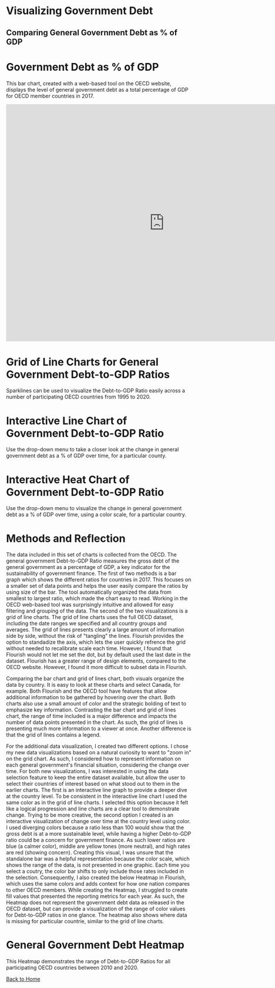 # Visualizing Government Debt

## Comparing General Government Debt as % of GDP

# Government Debt as % of GDP

This bar chart, created with a web-based tool on the OECD website, displays the level of general government debt as a total percentage of GDP for OECD member countries in 2017. 

<iframe src="https://data.oecd.org/chart/6vxW" width="860" height="645" style="border: 0" mozallowfullscreen="true" webkitallowfullscreen="true" allowfullscreen="true"><a href="https://data.oecd.org/chart/6vxW" target="_blank">OECD Chart: General government debt, Total, % of GDP, Annual, 2017</a></iframe>

# Grid of Line Charts for General Government Debt-to-GDP Ratios

 Sparklines can be used to visualize the Debt-to-GDP Ratio easily across a number of participating OECD countries from 1995 to 2020. 

<div class="flourish-embed flourish-chart" data-src="visualisation/7683089"><script src="https://public.flourish.studio/resources/embed.js"></script></div>

# Interactive Line Chart of Government Debt-to-GDP Ratio

Use the drop-down menu to take a closer look at the change in general government debt as a % of GDP over time, for a particular county. 

<div class="flourish-embed flourish-chart" data-src="visualisation/7691613"><script src="https://public.flourish.studio/resources/embed.js"></script></div>

# Interactive Heat Chart of Government Debt-to-GDP Ratio 

Use the drop-down menu to visualize the change in general government debt as a % of GDP over time, using a color scale, for a particular country. 

<div class="flourish-embed flourish-heatmap" data-src="visualisation/7691692"><script src="https://public.flourish.studio/resources/embed.js"></script></div>

# Methods and Reflection 

The data included in this set of charts is collected from the OECD. The general government Debt-to-GDP Ratio measures the gross debt of the general government as a percentage of GDP, a key indicator for the sustainability of government finance. The first of two methods is a bar graph which shows the different ratios for countries in 2017. This focuses on a smaller set of data points and helps the user easily compare the ratios by using size of the bar. The tool automatically organized the data from smallest to largest ratio, which made the chart easy to read. Working in the OECD web-based tool was surprisingly intuitive and allowed for easy filtering and grouping of the data. The second of the two visualizations is a grid of line charts. The grid of line charts uses the full OECD dataset, including the date ranges we specified and all country groups and averages. The grid of lines presents clearly a large amount of information side by side, without the risk of "tangling" the lines.   Flourish provides the option to standadize the axis, which lets the user quickly refrence the grid without needed to recalibrate scale each time. However, I found that Flourish would not let me set the dot, but by default used the last date in the dataset. Flourish has a greater range of design elements, compared to the OECD website. However, I found it more difficult to subset data in Flourish. 

Comparing the bar chart and grid of lines chart, both visuals organize the data by country. It is easy to look at these charts and select Canada, for example. Both Flourish and the OECD tool have features that allow additional information to be gathered by hovering over the chart. Both charts also use a small amount of color and the strategic bolding of text to emphasize key information. Contrasting the bar chart and grid of lines chart, the range of time included is a major difference and impacts the number of data points presented in the chart. As such, the grid of lines is presenting much more information to a viewer at once. Another difference is that the grid of lines contains a legend. 

For the additional data visualization, I created two different options. I chose my new data visualizations based on a natural curiosity to want to "zoom in" on the grid chart. As such, I considered how to represent information on each general government's financial situation, considering the change over time. For both new visualizations, I was interested in using the data selection feature to keep the entire dataset available, but allow the user to select their countries of interest based on what stood out to them in the earlier charts. The first is an interactive line graph to provide a deeper dive at the country level.  To be consistent in the interactive line chart I used the same color as in the grid of line charts. I selected this option because it felt like a logical progression and line charts are a clear tool to demonstrate change. Trying to be more creative, the second option I created is an interactive visualization of change over time at the country level using color. I used diverging colors because a ratio less than 100 would show that the gross debt is at a more sustainable level, while having a higher Debt-to-GDP ratio could be a concern for government finance. As such lower ratios are blue (a calmer color), middle are yellow tones (more neutral), and high rates are red (showing concern). Creating this visual, I was unsure that the standalone bar was a helpful representation because the color scale, which shows the range of the data, is not presented in one graphic. Each time you select a coutry, the color bar shifts to only include those rates included in the selection. Consequently, I also created the below Heatmap in Flourish, which uses the same colors and adds context for how one nation compares to other OECD members. While creating the Heatmap, I struggled to create fill values that presented the reporting metrics for each year. As such, the Heatmap does not represent the government debt data as released in the OECD dataset, but can provide a visualization of the range of color values for Debt-to-GDP ratios in one glance. The heatmap also shows where data is missing for particular countrie, similar to the grid of line charts.



# General Government Debt Heatmap 

This Heatmap demonstrates the range of Debt-to-GDP Ratios for all participating OECD countries between 2010 and 2020. 

<div class="flourish-embed flourish-heatmap" data-src="visualisation/7691720"><script src="https://public.flourish.studio/resources/embed.js"></script></div>


[Back to Home](README.md)
